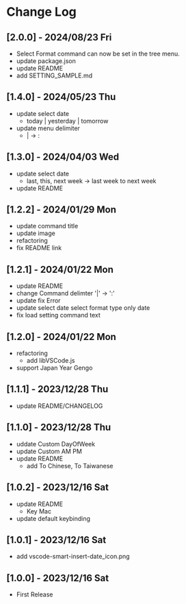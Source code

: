 # Change Log

## [2.0.0] - 2024/08/23 Fri
- Select Format command can now be set in the tree menu.
- update package.json
- update README
- add SETTING_SAMPLE.md

## [1.4.0] - 2024/05/23 Thu
- update select date
  - today | yesterday | tomorrow
- update menu delimiter
  - | -> :

## [1.3.0] - 2024/04/03 Wed
- update select date
  - last, this, next week -> last week to next week
- update README

## [1.2.2] - 2024/01/29 Mon
- update command title
- update image
- refactoring
- fix README link

## [1.2.1] - 2024/01/22 Mon
- update README
- change Command delimter '|' -> ':'
- update fix Error
- update select date select format type only date
- fix load setting command text

## [1.2.0] - 2024/01/22 Mon
- refactoring
  - add libVSCode.js
- support Japan Year Gengo

## [1.1.1] - 2023/12/28 Thu
- update README/CHANGELOG

## [1.1.0] - 2023/12/28 Thu
- uddate Custom DayOfWeek
- update Custom AM PM
- update README
  - add To Chinese, To Taiwanese

## [1.0.2] - 2023/12/16 Sat
- update README
  - Key Mac
- update default keybinding

## [1.0.1] - 2023/12/16 Sat
- add vscode-smart-insert-date_icon.png

## [1.0.0] - 2023/12/16 Sat
- First Release
